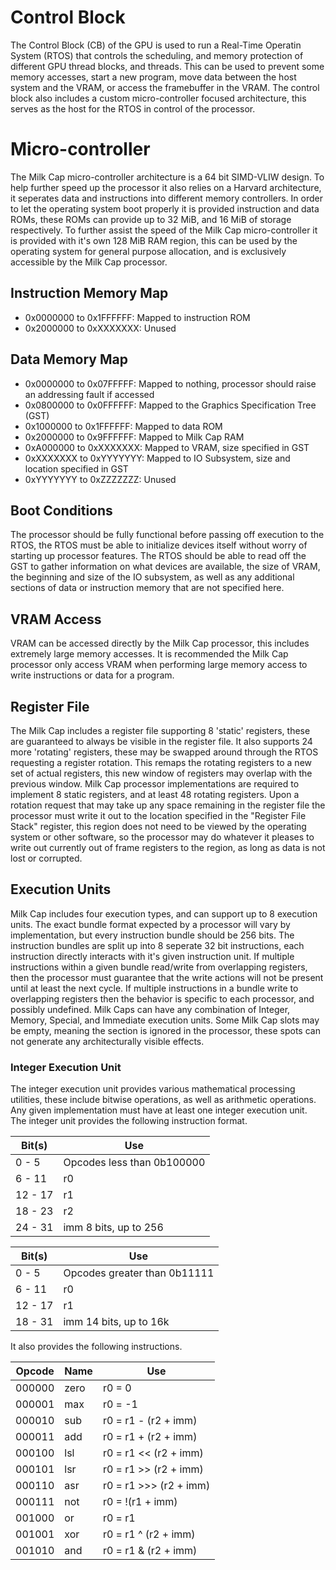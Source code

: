 # Control Block
The Control Block (CB) of the GPU is used to run a Real-Time Operatin System (RTOS) that controls the scheduling, and memory protection of different GPU thread blocks, and threads. This can be used to prevent some memory accesses, start a new program, move data between the host system and the VRAM, or access the framebuffer in the VRAM. The control block also includes a custom micro-controller focused architecture, this serves as the host for the RTOS in control of the processor.

# Micro-controller
The Milk Cap micro-controller architecture is a 64 bit SIMD-VLIW design. To help further speed up the processor it also relies on a Harvard architecture, it seperates data and instructions into different memory controllers. In order to let the operating system boot properly it is provided instruction and data ROMs, these ROMs can provide up to 32 MiB, and 16 MiB of storage respectively. To further assist the speed of the Milk Cap micro-controller it is provided with it's own 128 MiB RAM region, this can be used by the operating system for general purpose allocation, and is exclusively accessible by the Milk Cap processor.

## Instruction Memory Map
- 0x0000000 to 0x1FFFFFF: Mapped to instruction ROM
- 0x2000000 to 0xXXXXXXX: Unused

## Data Memory Map
- 0x0000000 to 0x07FFFFF: Mapped to nothing, processor should raise an addressing fault if accessed
- 0x0800000 to 0x0FFFFFF: Mapped to the Graphics Specification Tree (GST)
- 0x1000000 to 0x1FFFFFF: Mapped to data ROM
- 0x2000000 to 0x9FFFFFF: Mapped to Milk Cap RAM
- 0xA000000 to 0xXXXXXXX: Mapped to VRAM, size specified in GST
- 0xXXXXXXX to 0xYYYYYYY: Mapped to IO Subsystem, size and location specified in GST
- 0xYYYYYYY to 0xZZZZZZZ: Unused

## Boot Conditions
The processor should be fully functional before passing off execution to the RTOS, the RTOS must be able to initialize devices itself without worry of starting up processor features. The RTOS should be able to read off the GST to gather information on what devices are available, the size of VRAM, the beginning and size of the IO subsystem, as well as any additional sections of data or instruction memory that are not specified here.

## VRAM Access
VRAM can be accessed directly by the Milk Cap processor, this includes extremely large memory accesses. It is recommended the Milk Cap processor only access VRAM when performing large memory access to write instructions or data for a program.

## Register File
The Milk Cap includes a register file supporting 8 'static' registers, these are guaranteed to always be visible in the register file. It also supports 24 more 'rotating' registers, these may be swapped around through the RTOS requesting a register rotation. This remaps the rotating registers to a new set of actual registers, this new window of registers may overlap with the previous window. Milk Cap processor implementations are required to implement 8 static registers, and at least 48 rotating registers. Upon a rotation request that may take up any space remaining in the register file the processor must write it out to the location specified in the "Register File Stack" register, this region does not need to be viewed by the operating system or other software, so the processor may do whatever it pleases to write out currently out of frame registers to the region, as long as data is not lost or corrupted.

## Execution Units
Milk Cap includes four execution types, and can support up to 8 execution units. The exact bundle format expected by a processor will vary by implementation, but every instruction bundle should be 256 bits. The instruction bundles are split up into 8 seperate 32 bit instructions, each instruction directly interacts with it's given instruction unit. If multiple instructions within a given bundle read/write from overlapping registers, then the processor must guarantee that the write actions will not be present until at least the next cycle. If multiple instructions in a bundle write to overlapping registers then the behavior is specific to each processor, and possibly undefined. Milk Caps can have any combination of Integer, Memory, Special, and Immediate execution units. Some Milk Cap slots may be empty, meaning the section is ignored in the processor, these spots can not generate any architecturally visible effects.

### Integer Execution Unit
The integer execution unit provides various mathematical processing utilities, these include bitwise operations, as well as arithmetic operations. Any given implementation must have at least one integer execution unit. The integer unit provides the following instruction format.

| Bit(s)  | Use                                |
| ------- | ---------------------------------- |
| 0 - 5   | Opcodes less than 0b100000         |
| 6 - 11  | r0                                 |
| 12 - 17 | r1                                 |
| 18 - 23 | r2                                 |
| 24 - 31 | imm 8 bits, up to 256              |

| Bit(s)  | Use                                |
| ------- | ---------------------------------- |
| 0 - 5   | Opcodes greater than 0b11111       |
| 6 - 11  | r0                                 |
| 12 - 17 | r1                                 |
| 18 - 31 | imm 14 bits, up to 16k             |

It also provides the following instructions.

| Opcode | Name | Use                    |
| ------ | ---- | ---------------------- |
| 000000 | zero | r0 = 0                 |
| 000001 | max  | r0 = -1                |
| 000010 | sub  | r0 = r1 - (r2 + imm)   |
| 000011 | add  | r0 = r1 + (r2 + imm)   |
| 000100 | lsl  | r0 = r1 << (r2 + imm)  |
| 000101 | lsr  | r0 = r1 >> (r2 + imm)  |
| 000110 | asr  | r0 = r1 >>> (r2 + imm) |
| 000111 | not  | r0 = !(r1 + imm)       |
| 001000 | or   | r0 = r1 | (r2 + imm)   |
| 001001 | xor  | r0 = r1 ^ (r2 + imm)   |
| 001010 | and  | r0 = r1 & (r2 + imm)   |